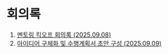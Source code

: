 # 회의록

1.  [멘토링 킥오프 회의록 (2025.09.08)](./250908.md)
2.  [아이디어 구체화 및 수행계획서 초안 구성 (2025.09.09)](./250909.md)
